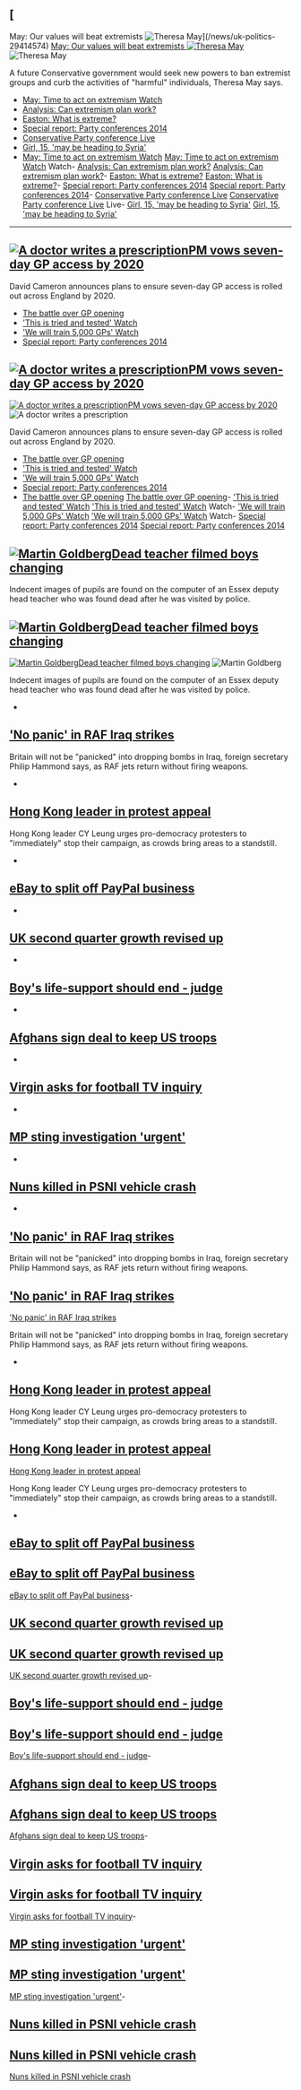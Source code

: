 ## [ May: Our values will beat extremists ![Theresa May](http://news.bbcimg.co.uk/media/images/77914000/jpg/_77914642_77909393.jpg)](/news/uk-politics-29414574)
 [ May: Our values will beat extremists ![Theresa May](http://news.bbcimg.co.uk/media/images/77914000/jpg/_77914642_77909393.jpg)](/news/uk-politics-29414574) ![Theresa May](http://news.bbcimg.co.uk/media/images/77914000/jpg/_77914642_77909393.jpg)

A future Conservative government would seek new powers to ban extremist groups and curb the activities of "harmful" individuals, Theresa May says.

- [May: Time to act on extremism Watch](/news/uk-politics-29424014)
- [Analysis: Can extremism plan work?](/news/uk-politics-29427807)
- [Easton: What is extreme?](/news/uk-29427298)
- [Special report: Party conferences 2014](http://www.bbc.co.uk/news/uk-politics-29308327)
- [Conservative Party conference Live](/news/live/uk-politics-29422941)
- [Girl, 15, 'may be heading to Syria'](/news/uk-england-bristol-29415205)
- [May: Time to act on extremism Watch](/news/uk-politics-29424014)
 [May: Time to act on extremism Watch](/news/uk-politics-29424014) Watch- [Analysis: Can extremism plan work?](/news/uk-politics-29427807)
 [Analysis: Can extremism plan work?](/news/uk-politics-29427807)- [Easton: What is extreme?](/news/uk-29427298)
 [Easton: What is extreme?](/news/uk-29427298)- [Special report: Party conferences 2014](http://www.bbc.co.uk/news/uk-politics-29308327)
 [Special report: Party conferences 2014](http://www.bbc.co.uk/news/uk-politics-29308327)- [Conservative Party conference Live](/news/live/uk-politics-29422941)
 [Conservative Party conference Live](/news/live/uk-politics-29422941) Live- [Girl, 15, 'may be heading to Syria'](/news/uk-england-bristol-29415205)
 [Girl, 15, 'may be heading to Syria'](/news/uk-england-bristol-29415205)
* * *

## [![A doctor writes a prescription](http://news.bbcimg.co.uk/media/images/77902000/jpg/_77902633_70210870.jpg)PM vows seven-day GP access by 2020](/news/uk-politics-29415929)

David Cameron announces plans to ensure seven-day GP access is rolled out across England by 2020.

- [The battle over GP opening](/news/health-29424713)
- ['This is tried and tested' Watch](/news/uk-politics-29421783)
- ['We will train 5,000 GPs' Watch](/news/health-29421954)
- [Special report: Party conferences 2014](http://www.bbc.co.uk/news/uk-politics-29308327)

## [![A doctor writes a prescription](http://news.bbcimg.co.uk/media/images/77902000/jpg/_77902633_70210870.jpg)PM vows seven-day GP access by 2020](/news/uk-politics-29415929)
 [![A doctor writes a prescription](http://news.bbcimg.co.uk/media/images/77902000/jpg/_77902633_70210870.jpg)PM vows seven-day GP access by 2020](/news/uk-politics-29415929) ![A doctor writes a prescription](http://news.bbcimg.co.uk/media/images/77902000/jpg/_77902633_70210870.jpg)

David Cameron announces plans to ensure seven-day GP access is rolled out across England by 2020.

- [The battle over GP opening](/news/health-29424713)
- ['This is tried and tested' Watch](/news/uk-politics-29421783)
- ['We will train 5,000 GPs' Watch](/news/health-29421954)
- [Special report: Party conferences 2014](http://www.bbc.co.uk/news/uk-politics-29308327)
- [The battle over GP opening](/news/health-29424713)
 [The battle over GP opening](/news/health-29424713)- ['This is tried and tested' Watch](/news/uk-politics-29421783)
 ['This is tried and tested' Watch](/news/uk-politics-29421783) Watch- ['We will train 5,000 GPs' Watch](/news/health-29421954)
 ['We will train 5,000 GPs' Watch](/news/health-29421954) Watch- [Special report: Party conferences 2014](http://www.bbc.co.uk/news/uk-politics-29308327)
 [Special report: Party conferences 2014](http://www.bbc.co.uk/news/uk-politics-29308327)

## [![Martin Goldberg](http://news.bbcimg.co.uk/media/images/77913000/jpg/_77913521_327-1.jpg)Dead teacher filmed boys changing](/news/uk-england-29426512)

Indecent images of pupils are found on the computer of an Essex deputy head teacher who was found dead after he was visited by police.

## [![Martin Goldberg](http://news.bbcimg.co.uk/media/images/77913000/jpg/_77913521_327-1.jpg)Dead teacher filmed boys changing](/news/uk-england-29426512)
 [![Martin Goldberg](http://news.bbcimg.co.uk/media/images/77913000/jpg/_77913521_327-1.jpg)Dead teacher filmed boys changing](/news/uk-england-29426512) ![Martin Goldberg](http://news.bbcimg.co.uk/media/images/77913000/jpg/_77913521_327-1.jpg)

Indecent images of pupils are found on the computer of an Essex deputy head teacher who was found dead after he was visited by police.

- 
## ['No panic' in RAF Iraq strikes](/news/uk-29431058)

Britain will not be "panicked" into dropping bombs in Iraq, foreign secretary Philip Hammond says, as RAF jets return without firing weapons.

- 
## [Hong Kong leader in protest appeal](/news/world-asia-china-29420802)

Hong Kong leader CY Leung urges pro-democracy protesters to "immediately" stop their campaign, as crowds bring areas to a standstill.

- 
## [eBay to split off PayPal business](/news/business-29423251)

- 
## [UK second quarter growth revised up](/news/business-29422267)

- 
## [Boy's life-support should end - judge](/news/uk-29428121)

- 
## [Afghans sign deal to keep US troops](/news/world-asia-29415170)

- 
## [Virgin asks for football TV inquiry](/news/business-29426570)

- 
## [MP sting investigation 'urgent'](/news/uk-politics-29421517)

- 
## [Nuns killed in PSNI vehicle crash](/news/uk-northern-ireland-29425566)

- 
## ['No panic' in RAF Iraq strikes](/news/uk-29431058)

Britain will not be "panicked" into dropping bombs in Iraq, foreign secretary Philip Hammond says, as RAF jets return without firing weapons.

## ['No panic' in RAF Iraq strikes](/news/uk-29431058)
 ['No panic' in RAF Iraq strikes](/news/uk-29431058)

Britain will not be "panicked" into dropping bombs in Iraq, foreign secretary Philip Hammond says, as RAF jets return without firing weapons.

- 
## [Hong Kong leader in protest appeal](/news/world-asia-china-29420802)

Hong Kong leader CY Leung urges pro-democracy protesters to "immediately" stop their campaign, as crowds bring areas to a standstill.

## [Hong Kong leader in protest appeal](/news/world-asia-china-29420802)
 [Hong Kong leader in protest appeal](/news/world-asia-china-29420802)

Hong Kong leader CY Leung urges pro-democracy protesters to "immediately" stop their campaign, as crowds bring areas to a standstill.

- 
## [eBay to split off PayPal business](/news/business-29423251)

## [eBay to split off PayPal business](/news/business-29423251)
 [eBay to split off PayPal business](/news/business-29423251)- 
## [UK second quarter growth revised up](/news/business-29422267)

## [UK second quarter growth revised up](/news/business-29422267)
 [UK second quarter growth revised up](/news/business-29422267)- 
## [Boy's life-support should end - judge](/news/uk-29428121)

## [Boy's life-support should end - judge](/news/uk-29428121)
 [Boy's life-support should end - judge](/news/uk-29428121)- 
## [Afghans sign deal to keep US troops](/news/world-asia-29415170)

## [Afghans sign deal to keep US troops](/news/world-asia-29415170)
 [Afghans sign deal to keep US troops](/news/world-asia-29415170)- 
## [Virgin asks for football TV inquiry](/news/business-29426570)

## [Virgin asks for football TV inquiry](/news/business-29426570)
 [Virgin asks for football TV inquiry](/news/business-29426570)- 
## [MP sting investigation 'urgent'](/news/uk-politics-29421517)

## [MP sting investigation 'urgent'](/news/uk-politics-29421517)
 [MP sting investigation 'urgent'](/news/uk-politics-29421517)- 
## [Nuns killed in PSNI vehicle crash](/news/uk-northern-ireland-29425566)

## [Nuns killed in PSNI vehicle crash](/news/uk-northern-ireland-29425566)
 [Nuns killed in PSNI vehicle crash](/news/uk-northern-ireland-29425566)